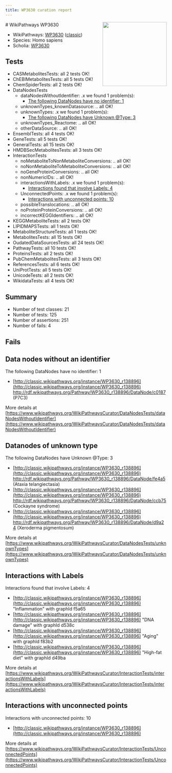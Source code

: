 ```yaml
---
title: WP3630 curation report
---
```


<img style="float: right; width: 200px" src="https://upload.wikimedia.org/wikipedia/commons/thumb/8/83/Wplogo_with_text_500.png/640px-Wplogo_with_text_500.png" />
# WikiPathways WP3630

* WikiPathways: [WP3630](https://wikipathways.org/pathways/WP3630) ([classic](https://classic.wikipathways.org/instance/WP3630))
* Species: Homo sapiens
* Scholia: [WP3630](https://scholia.toolforge.org/wikipathways/WP3630)
## Tests
* CASMetabolitesTests: all 2 tests OK!
* ChEBIMetabolitesTests: all 5 tests OK!
* ChemSpiderTests: all 2 tests OK!
* DataNodesTests
    * dataNodesWithoutIdentifier: .x we found 1 problem(s):
        * [The following DataNodes have no identifier: 1](#d2d32fa0)
    * unknownTypes_knownDatasource: .. all OK!
    * unknownTypes: .x we found 1 problem(s):
        * [The following DataNodes have Unknown @Type: 3](#839973e1)
    * unknownTypes_Reactome: .. all OK!
    * otherDataSource: .. all OK!
* EnsemblTests: all 4 tests OK!
* GeneTests: all 5 tests OK!
* GeneralTests: all 15 tests OK!
* HMDBSecMetabolitesTests: all 3 tests OK!
* InteractionTests
    * noMetaboliteToNonMetaboliteConversions: .. all OK!
    * noNonMetaboliteToMetaboliteConversions: .. all OK!
    * noGeneProteinConversions: .. all OK!
    * nonNumericIDs: .. all OK!
    * interactionsWithLabels: .x we found 1 problem(s):
        * [Interactions found that involve Labels: 4](#630d267b)
    * UnconnectedPoints: .x we found 1 problem(s):
        * [Interactions with unconnected points: 10](#7f1d4077)
    * possibleTranslocations: .. all OK!
    * noProteinProteinConversions: .. all OK!
    * incorrectKEGGIdentifiers: .. all OK!
* KEGGMetaboliteTests: all 2 tests OK!
* LIPIDMAPSTests: all 1 tests OK!
* MetaboliteStructureTests: all 1 tests OK!
* MetabolitesTests: all 15 tests OK!
* OudatedDataSourcesTests: all 24 tests OK!
* PathwayTests: all 10 tests OK!
* ProteinsTests: all 2 tests OK!
* PubChemMetabolitesTests: all 3 tests OK!
* ReferencesTests: all 6 tests OK!
* UniProtTests: all 5 tests OK!
* UnicodeTests: all 2 tests OK!
* WikidataTests: all 4 tests OK!


## Summary

* Number of test classes: 21
* Number of tests: 125
* Number of assertions: 251
* Number of fails: 4

## Fails

<a name="d2d32fa0" />

## Data nodes without an identifier

The following DataNodes have no identifier: 1

* [http://classic.wikipathways.org/instance/WP3630_r138896](http://classic.wikipathways.org/instance/WP3630_r138896) http://rdf.wikipathways.org/Pathway/WP3630_r138896/DataNode/c0187 (P7C3)


More details at [https://www.wikipathways.org/WikiPathwaysCurator/DataNodesTests/dataNodesWithoutIdentifier](https://www.wikipathways.org/WikiPathwaysCurator/DataNodesTests/dataNodesWithoutIdentifier)

<a name="839973e1" />

## Datanodes of unknown type

The following DataNodes have Unknown @Type: 3

* [http://classic.wikipathways.org/instance/WP3630_r138896](http://classic.wikipathways.org/instance/WP3630_r138896) http://rdf.wikipathways.org/Pathway/WP3630_r138896/DataNode/fe4a5 (Ataxia telangiectasia)
* [http://classic.wikipathways.org/instance/WP3630_r138896](http://classic.wikipathways.org/instance/WP3630_r138896) http://rdf.wikipathways.org/Pathway/WP3630_r138896/DataNode/ccb75 (Cockayne syndrome)
* [http://classic.wikipathways.org/instance/WP3630_r138896](http://classic.wikipathways.org/instance/WP3630_r138896) http://rdf.wikipathways.org/Pathway/WP3630_r138896/DataNode/d9a24 (Xeroderma pigmentosum)


More details at [https://www.wikipathways.org/WikiPathwaysCurator/DataNodesTests/unknownTypes](https://www.wikipathways.org/WikiPathwaysCurator/DataNodesTests/unknownTypes)

<a name="630d267b" />

## Interactions with Labels

Interactions found that involve Labels: 4

* [http://classic.wikipathways.org/instance/WP3630_r138896](http://classic.wikipathways.org/instance/WP3630_r138896) "Inflammation" with graphId f5a65
* [http://classic.wikipathways.org/instance/WP3630_r138896](http://classic.wikipathways.org/instance/WP3630_r138896) "DNA damage" with graphId d538c
* [http://classic.wikipathways.org/instance/WP3630_r138896](http://classic.wikipathways.org/instance/WP3630_r138896) "Aging" with graphId f83b2
* [http://classic.wikipathways.org/instance/WP3630_r138896](http://classic.wikipathways.org/instance/WP3630_r138896) "High-fat diet" with graphId d49ba


More details at [https://www.wikipathways.org/WikiPathwaysCurator/InteractionTests/interactionsWithLabels](https://www.wikipathways.org/WikiPathwaysCurator/InteractionTests/interactionsWithLabels)

<a name="7f1d4077" />

## Interactions with unconnected points

Interactions with unconnected points: 10

* [http://classic.wikipathways.org/instance/WP3630_r138896](http://classic.wikipathways.org/instance/WP3630_r138896)


More details at [https://www.wikipathways.org/WikiPathwaysCurator/InteractionTests/UnconnectedPoints](https://www.wikipathways.org/WikiPathwaysCurator/InteractionTests/UnconnectedPoints)

